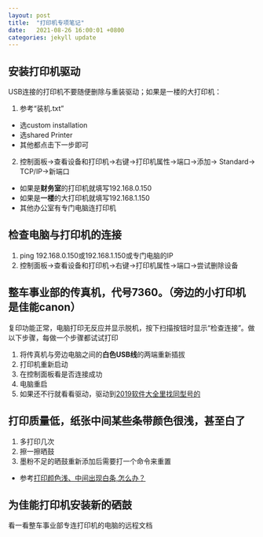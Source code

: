 ```yaml
---
layout: post
title:  "打印机专项笔记"
date:   2021-08-26 16:00:01 +0800
categories: jekyll update
---
```



## 安装打印机驱动
USB连接的打印机不要随便删除与重装驱动；如果是一楼的大打印机：
1. 参考“装机.txt”
+ 选custom installation
+ 选shared Printer
+ 其他都点击下一步即可
2. 控制面板->查看设备和打印机->右键->打印机属性->端口->添加-> Standard-> TCP/IP->新端口
+ 如果是**财务室**的打印机就填写192.168.0.150
+ 如果是**一楼**的大打印机就填写192.168.1.150
+ 其他办公室有专门电脑连打印机

## 检查电脑与打印机的连接
1. ping 192.168.0.150或192.168.1.150或专门电脑的IP
1. 控制面板->查看设备和打印机->右键->打印机属性->端口->尝试删除设备

## 整车事业部的传真机，代号7360。（旁边的小打印机是佳能canon）
复印功能正常，电脑打印无反应并显示脱机，按下扫描按钮时显示“检查连接”。做以下步骤，每做一个步骤都试试打印
1. 将传真机与旁边电脑之间的**白色USB线**的两端重新插拔
1. 打印机重新启动
1. 在控制面板看是否连接成功
1. 电脑重启
1. 如果还不行就看看驱动，驱动到[2019软件大全里找同型号的](#安装打印机驱动)

## 打印质量低，纸张中间某些条带颜色很浅，甚至白了
1. 多打印几次
1. 擦一擦晒鼓
1. 墨粉不足的晒鼓重新添加后需要打一个命令来重置
+ 参考[打印颜色浅、中间出现白条,怎么办？](https://wenku.baidu.com/view/d4fed53183c4bb4cf7ecd157.html)

## 为佳能打印机安装新的硒鼓
看一看整车事业部专连打印机的电脑的远程文档
